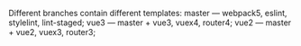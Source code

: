 Different branches contain different templates:
master — webpack5, eslint, stylelint, lint-staged;
vue3 — master + vue3, vuex4, router4;
vue2 — master + vue2, vuex3, router3;
